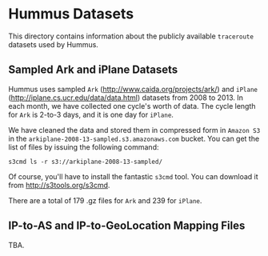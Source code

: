 # Hummus Datasets

This directory contains information about the publicly available `traceroute` datasets used by Hummus. 

## Sampled Ark and iPlane Datasets
Hummus uses sampled `Ark` (<http://www.caida.org/projects/ark/>) and `iPlane` (<http://iplane.cs.ucr.edu/data/data.html>) datasets from 2008 to 2013. 
In each month, we have collected one cycle's worth of data. The cycle length for `Ark` is 2-to-3 days, and it is one day for `iPlane`.

We have cleaned the data and stored them in compressed form in `Amazon S3` in the `arkiplane-2008-13-sampled.s3.amazonaws.com` bucket. You can get the list of files by issuing the following command:

	s3cmd ls -r s3://arkiplane-2008-13-sampled/

Of course, you'll have to install the fantastic `s3cmd` tool. You can download it from <http://s3tools.org/s3cmd>.

There are a total of 179 .gz files for `Ark` and 239 for `iPlane`.

## IP-to-AS and IP-to-GeoLocation Mapping Files
TBA.
